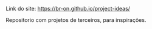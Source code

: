 Link do site: https://br-on.github.io/project-ideas/

Repositorio com projetos de terceiros, para inspirações.
